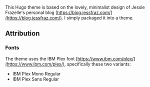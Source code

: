 This Hugo theme is based on the lovely, minimalist design of Jessie Frazelle's personal blog [https://blog.jessfraz.com/](https://blog.jessfraz.com/). I simply packaged it into a theme.

## Attribution

### Fonts

The theme uses the IBM Plex font [https://www.ibm.com/plex/](https://www.ibm.com/plex/), specifically these two variants:

- IBM Plex Mono Regular
- IBM Plex Sans Regular
